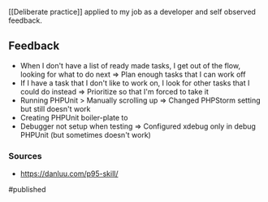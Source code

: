 [[Deliberate practice]] applied to my job as a developer and self observed feedback.

## Feedback
- When I don't have a list of ready made tasks, I get out of the flow, looking for what to do next
  => Plan enough tasks that I can work off
- If I have a task that I don't like to work on, I look for other tasks that I could do instead 
	=> Prioritize so that I'm forced to take it
- Running PHPUnit > Manually scrolling up 
  => Changed PHPStorm setting but still doesn't work
- Creating PHPUnit boiler-plate to 
- Debugger not setup when testing
	=> Configured xdebug only in debug PHPUnit (but sometimes doesn't work)

### Sources
* https://danluu.com/p95-skill/


#published 